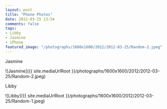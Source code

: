 ```yaml
---
layout: post
title: "Phone Photos"
date: 2012-03-25 13:54
comments: false
tags: 
- Libby
- Jasmine
- iPhone
featured_image: "/photographs/1600x1600/2012/2012-03-25/Random-2.jpeg"
---
```

Jasmine



![Jasmine]({{ site.mediaUrlRoot }}/photographs/1600x1600/2012/2012-03-25/Random-2.jpeg)


Libby




![Libby]({{ site.mediaUrlRoot }}/photographs/1600x1600/2012/2012-03-25/Random-1.jpeg)
